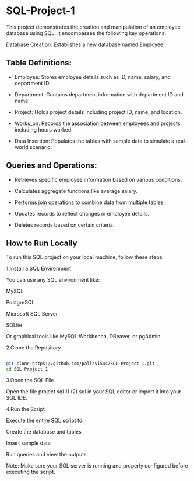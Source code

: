 # SQL-Project-1
This project demonstrates the creation and manipulation of an employee database using SQL. It encompasses the following key operations:

Database Creation: Establishes a new database named Employee.

## Table Definitions:

* Employee: Stores employee details such as ID, name, salary, and department ID.

* Department: Contains department information with department ID and name.

* Project: Holds project details including project ID, name, and location.

* Works_on: Records the association between employees and projects, including hours worked.

* Data Insertion: Populates the tables with sample data to simulate a real-world scenario.

## Queries and Operations:

* Retrieves specific employee information based on various conditions.

* Calculates aggregate functions like average salary.

* Performs join operations to combine data from multiple tables.

* Updates records to reflect changes in employee details.

* Deletes records based on certain criteria.

## How to Run Locally
To run this SQL project on your local machine, follow these steps:

1.Install a SQL Environment

You can use any SQL environment like:

MySQL

PostgreSQL

Microsoft SQL Server

SQLite

Or graphical tools like MySQL Workbench, DBeaver, or pgAdmin

2.Clone the Repository
   
```bash

git clone https://github.com/pallavi544/SQL-Project-1.git
cd SQL-Project-1

```

3.Open the SQL File
   
Open the file project sql 11 (2).sql in your SQL editor or import it into your SQL IDE.

4.Run the Script

Execute the entire SQL script to:

Create the database and tables

Insert sample data

Run queries and view the outputs

Note: Make sure your SQL server is running and properly configured before executing the script.

